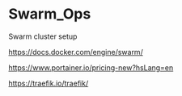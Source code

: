 # Swarm_Ops
 Swarm cluster setup

https://docs.docker.com/engine/swarm/

https://www.portainer.io/pricing-new?hsLang=en

https://traefik.io/traefik/

